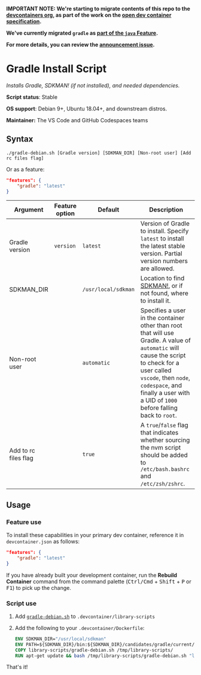 **IMPORTANT NOTE: We're starting to migrate contents of this repo to the [devcontainers org](https://github.com/devcontainers), as part of the work on the [open dev container specification](https://containers.dev).**

**We've currently migrated `gradle` as [part of the `java` Feature](https://github.com/devcontainers/features/tree/main/src/java#options).**

**For more details, you can review the [announcement issue](https://github.com/microsoft/vscode-dev-containers/issues/1589).**

# Gradle Install Script

*Installs Gradle, SDKMAN! (if not installed), and needed dependencies.*

**Script status**: Stable

**OS support**: Debian 9+, Ubuntu 18.04+, and downstream distros.

**Maintainer:** The VS Code and GitHub Codespaces teams

## Syntax

```text
./gradle-debian.sh [Gradle version] [SDKMAN_DIR] [Non-root user] [Add rc files flag]
```

Or as a feature:

```json
"features": {
    "gradle": "latest"
}
```

|Argument|Feature option|Default|Description|
|--------|--------------|-------|-----------|
|Gradle version|`version`|`latest`| Version of Gradle to install. Specify `latest` to install the latest stable version. Partial version numbers are allowed. |
|SDKMAN_DIR| |`/usr/local/sdkman`| Location to find [SDKMAN!](https://sdkman.io/), or if not found, where to install it. |
|Non-root user| |`automatic`| Specifies a user in the container other than root that will use Gradle. A value of `automatic` will cause the script to check for a user called `vscode`, then `node`, `codespace`, and finally a user with a UID of `1000` before falling back to `root`. |
| Add to rc files flag | | `true` | A `true`/`false` flag that indicates whether sourcing the nvm script should be added to `/etc/bash.bashrc` and `/etc/zsh/zshrc`. |

## Usage

### Feature use

To install these capabilities in your primary dev container, reference it in `devcontainer.json` as follows:

```json
"features": {
    "gradle": "latest"
}
```

If you have already built your development container, run the **Rebuild Container** command from the command palette (<kbd>Ctrl/Cmd</kbd> + <kbd>Shift</kbd> + <kbd>P</kbd> or <kbd>F1</kbd>) to pick up the change.

### Script use

1. Add [`gradle-debian.sh`](../gradle-debian.sh) to `.devcontainer/library-scripts`

2. Add the following to your `.devcontainer/Dockerfile`:

    ```Dockerfile
    ENV SDKMAN_DIR="/usr/local/sdkman"
    ENV PATH=${SDKMAN_DIR}/bin:${SDKMAN_DIR}/candidates/gradle/current/bin:${PATH}
    COPY library-scripts/gradle-debian.sh /tmp/library-scripts/
    RUN apt-get update && bash /tmp/library-scripts/gradle-debian.sh "latest" "${SDKMAN_DIR}"
    ```

That's it!
